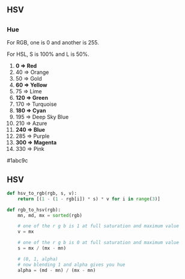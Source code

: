## HSV

## 

### Hue

For RGB, one is 0 and another is 255.

For HSL, S is 100% and L is 50%.

1. **0 => Red**
1. 40 => Orange
1. 50 => Gold
1. **60 => Yellow**
1. 75 => Lime
1. **120 => Green** 
1. 170 => Turquoise
1. **180 => Cyan**
1. 195 => Deep Sky Blue
1. 210 => Azure
1. **240 => Blue**
1. 285 => Purple
1. **300 => Magenta**
1. 330 => Pink


#1abc9c

## HSV

```python
def hsv_to_rgb(rgb, s, v):
    return [(1 - (1 - rgb[i]) * s) * v for i in range(3)]

def rgb_to_hsv(rgb):
    mn, md, mx = sorted(rgb)

    # one of the r g b is 1 at full saturation and maximum value
    v = mx

    # one of the r g b is 0 at full saturation and maximum value
    s = mx / (mx - mn)

    # (0, 1, alpha)
    # now blending 1 and alpha gives you hue
    alpha = (md - mn) / (mx - mn)
```

